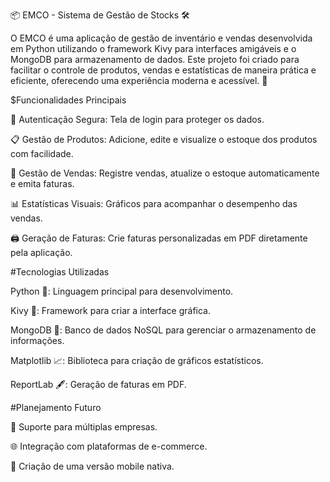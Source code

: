 📦 EMCO - Sistema de Gestão de Stocks 🛠️

O EMCO é uma aplicação de gestão de inventário e vendas desenvolvida em Python utilizando o framework Kivy para interfaces amigáveis e o MongoDB para armazenamento de dados.
Este projeto foi criado para facilitar o controle de produtos, vendas e estatísticas de maneira prática e eficiente, oferecendo uma experiência moderna e acessível. 🚀

$Funcionalidades Principais

🔑 Autenticação Segura: Tela de login para proteger os dados.

📋 Gestão de Produtos: Adicione, edite e visualize o estoque dos produtos com facilidade.

🛒 Gestão de Vendas: Registre vendas, atualize o estoque automaticamente e emita faturas.

📊 Estatísticas Visuais: Gráficos para acompanhar o desempenho das vendas.

🖨️ Geração de Faturas: Crie faturas personalizadas em PDF diretamente pela aplicação.

#Tecnologias Utilizadas

Python 🐍: Linguagem principal para desenvolvimento.

Kivy 🎨: Framework para criar a interface gráfica.

MongoDB 🍃: Banco de dados NoSQL para gerenciar o armazenamento de informações.

Matplotlib 📈: Biblioteca para criação de gráficos estatísticos.

ReportLab 🖋️: Geração de faturas em PDF.

#Planejamento Futuro

🚀 Suporte para múltiplas empresas.

🌐 Integração com plataformas de e-commerce.

📱 Criação de uma versão mobile nativa.
